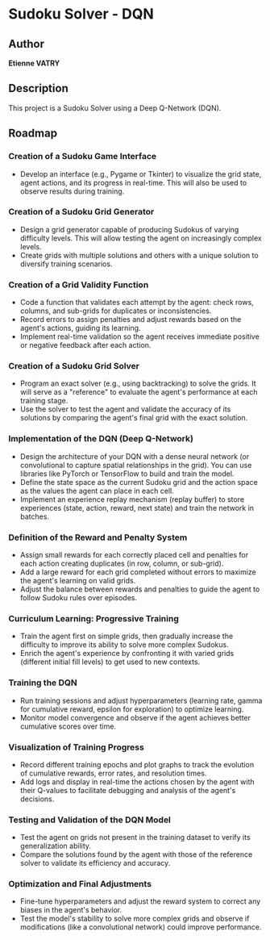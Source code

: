 # Sudoku Solver - DQN

## Author

**Etienne VATRY**

## Description

This project is a Sudoku Solver using a Deep Q-Network (DQN).

## Roadmap

### Creation of a Sudoku Game Interface
- Develop an interface (e.g., Pygame or Tkinter) to visualize the grid state, agent actions, and its progress in real-time. This will also be used to observe results during training.

### Creation of a Sudoku Grid Generator
- Design a grid generator capable of producing Sudokus of varying difficulty levels. This will allow testing the agent on increasingly complex levels.
- Create grids with multiple solutions and others with a unique solution to diversify training scenarios.

### Creation of a Grid Validity Function
- Code a function that validates each attempt by the agent: check rows, columns, and sub-grids for duplicates or inconsistencies.
- Record errors to assign penalties and adjust rewards based on the agent's actions, guiding its learning.
- Implement real-time validation so the agent receives immediate positive or negative feedback after each action.

### Creation of a Sudoku Grid Solver
- Program an exact solver (e.g., using backtracking) to solve the grids. It will serve as a "reference" to evaluate the agent's performance at each training stage.
- Use the solver to test the agent and validate the accuracy of its solutions by comparing the agent's final grid with the exact solution.

### Implementation of the DQN (Deep Q-Network)
- Design the architecture of your DQN with a dense neural network (or convolutional to capture spatial relationships in the grid). You can use libraries like PyTorch or TensorFlow to build and train the model.
- Define the state space as the current Sudoku grid and the action space as the values the agent can place in each cell.
- Implement an experience replay mechanism (replay buffer) to store experiences (state, action, reward, next state) and train the network in batches.

### Definition of the Reward and Penalty System
- Assign small rewards for each correctly placed cell and penalties for each action creating duplicates (in row, column, or sub-grid).
- Add a large reward for each grid completed without errors to maximize the agent's learning on valid grids.
- Adjust the balance between rewards and penalties to guide the agent to follow Sudoku rules over episodes.

### Curriculum Learning: Progressive Training
- Train the agent first on simple grids, then gradually increase the difficulty to improve its ability to solve more complex Sudokus.
- Enrich the agent's experience by confronting it with varied grids (different initial fill levels) to get used to new contexts.

### Training the DQN
- Run training sessions and adjust hyperparameters (learning rate, gamma for cumulative reward, epsilon for exploration) to optimize learning.
- Monitor model convergence and observe if the agent achieves better cumulative scores over time.

### Visualization of Training Progress
- Record different training epochs and plot graphs to track the evolution of cumulative rewards, error rates, and resolution times.
- Add logs and display in real-time the actions chosen by the agent with their Q-values to facilitate debugging and analysis of the agent's decisions.

### Testing and Validation of the DQN Model
- Test the agent on grids not present in the training dataset to verify its generalization ability.
- Compare the solutions found by the agent with those of the reference solver to validate its efficiency and accuracy.

### Optimization and Final Adjustments
- Fine-tune hyperparameters and adjust the reward system to correct any biases in the agent's behavior.
- Test the model's stability to solve more complex grids and observe if modifications (like a convolutional network) could improve performance.
